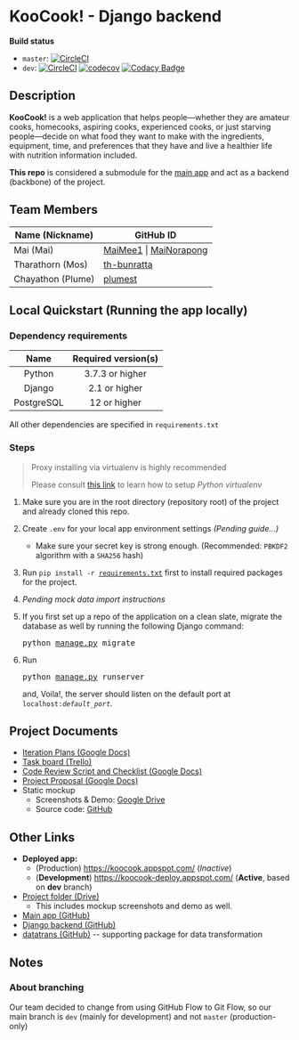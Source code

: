 # KooCook! - Django backend

**Build status**

- `master`: [![CircleCI](https://circleci.com/gh/KooCook/koocook-dj/tree/master.svg?style=shield&circle-token=fd2434f2ab70aacb8216f2242e272abeae57859c)](https://circleci.com/gh/KooCook/koocook-dj/tree/master)  
- `dev`: [![CircleCI](https://circleci.com/gh/KooCook/koocook-dj/tree/dev.svg?style=shield&circle-token=fd2434f2ab70aacb8216f2242e272abeae57859c)](https://circleci.com/gh/KooCook/koocook-dj/tree/dev) [![codecov](https://codecov.io/gh/KooCook/koocook-dj/branch/dev/graph/badge.svg)](https://codecov.io/gh/KooCook/koocook-dj/branch/dev) [![Codacy Badge](https://api.codacy.com/project/badge/Grade/9f6390cd75d94a21a2c4accf997214bf)](https://www.codacy.com/manual/KooCook/koocook-dj?branch=dev&amp;utm_source=github.com&amp;utm_medium=referral&amp;utm_content=KooCook/koocook-dj&amp;utm_campaign=Badge_Grade)

## Description

**KooCook!** is a web application that helps people—whether they are amateur cooks, homecooks, aspiring cooks, experienced cooks, or just starving people—decide on what food they want to make with the ingredients, equipment, time, and preferences that they have and live a healthier life with nutrition information included.

**This repo** is considered a submodule for the [main app](https://github.com/KooCook/koocook/tree/dev) and act as a backend (backbone) of the project.

## Team Members

| Name (Nickname)   | GitHub ID |
|-------------------|-----------|
| Mai (Mai)         | [MaiMee1](https://github.com/MaiMee1/) \| [MaiNorapong](https://github.com/MaiNorapong/) |
| Tharathorn (Mos)  | [th-bunratta](https://github.com/th-bunratta/) |
| Chayathon (Plume) | [plumest](https://github.com/plumest/) |

## Local Quickstart (Running the app locally)

### Dependency requirements

|Name      |Required version(s)|
|:--------:|:-----------------:|
|Python    | 3.7.3 or higher   |
|Django    | 2.1 or higher     |
|PostgreSQL| 12 or higher      |

All other dependencies are specified in `requirements.txt`

### Steps

> Proxy installing via virtualenv is highly recommended
>
> Please consult [this link](https://packaging.python.org/guides/installing-using-pip-and-virtual-environments/) to learn how to setup *Python virtualenv*

1.  Make sure you are in the root directory (repository root) of the project and
    already cloned this repo.

2.  Create ```.env``` for your local app environment settings *(Pending guide...)*

    - Make sure your secret key is strong enough. (Recommended: ```PBKDF2``` 
    algorithm with a ```SHA256``` hash)

3.  Run <code>pip install -r [requirements.txt](requirements.txt)</code> first 
    to install required packages for the project.

4.  _Pending mock data import instructions_

5.  If you first set up a repo of the application on a clean slate, migrate the 
    database as well by running the following Django command: <pre>python [manage.py](manage.py) migrate</pre>

6.  Run <pre>python [manage.py](manage.py) runserver</pre> and, Voila!, the 
    server should listen on the default port at <code>localhost:*default_port*</code>.

## Project Documents

- [Iteration Plans (Google Docs)](https://docs.google.com/document/d/1XLrRgLp4s63g2Ep8B8P56WfhL46VF5VlfczcGRQC7_Y/edit)
- [Task board (Trello)](https://trello.com/b/32svKah9/isp19-koocook)
- [Code Review Script and Checklist (Google Docs)](https://docs.google.com/document/d/1GSI0FGx4NZyqwAVUOYt641X0tsdqfeRz3O-R3XnfGFE/edit)
- [Project Proposal (Google Docs)](https://docs.google.com/document/d/1syrJeChO_DoCd_EE_ohzHcz8JPxZUc51QRxZaqScpJ4/edit)
- Static mockup
    - Screenshots & Demo: [Google Drive](https://drive.google.com/drive/folders/1oRqvuTPX0Nw1hI52laHMkh5T0WVMhhqI)
    - Source code: [GitHub](https://github.com/KooCook/koocook-static-mockup)

## Other Links

- **Deployed app:**
    - (Production) <https://koocook.appspot.com/> (*Inactive*)
    - (**Development**) <https://koocook-deploy.appspot.com/> (**Active**, based on **dev** branch)
- [Project folder (Drive)](https://drive.google.com/open?id=1GpXj0oaM3n29aJF2YNDhjJwkCqqHa-04)
    - This includes mockup screenshots and demo as well.
- [Main app (GitHub)](https://github.com/KooCook/koocook/tree/dev)
- [Django backend (GitHub)](https://github.com/KooCook/koocook-dj/tree/dev)
- [datatrans (GitHub)](https://github.com/KooCook/datatrans) -- supporting package for data transformation

## Notes

### About branching

Our team decided to change from using GitHub Flow to Git Flow, so our main branch is `dev` (mainly for development) and not `master` (production-only)
